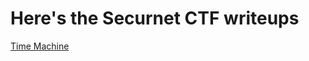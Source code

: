 <h1>Here's the Securnet CTF writeups</h1>

[Time Machine](https://github.com/Leonardo-L04/securnet_writeups/blob/main/Time%20Converter.md)
